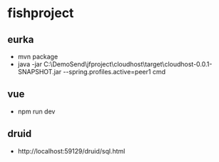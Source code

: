 # fishproject

##  eurka
 * mvn package
 * java -jar C:\DemoSend\jfproject\cloudhost\target\cloudhost-0.0.1-SNAPSHOT.jar --spring.profiles.active=peer1
  cmd
  
 ##  vue
 * npm run dev
 
 ## druid
 * http://localhost:59129/druid/sql.html
